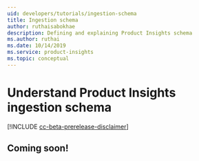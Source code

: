 ```yaml
---
uid: developers/tutorials/ingestion-schema
title: Ingestion schema
author: ruthaisabokhae
description: Defining and explaining Product Insights schema
ms.author: ruthai
ms.date: 10/14/2019
ms.service: product-insights
ms.topic: conceptual
---
```

# Understand Product Insights ingestion schema
[!INCLUDE [cc-beta-prerelease-disclaimer]( includes/cc-beta-prerelease-disclaimer.md)]

## Coming soon!
